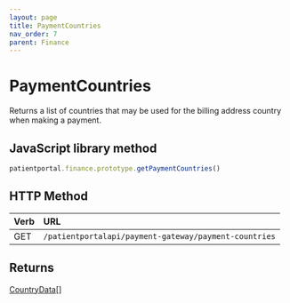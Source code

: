```yaml
---
layout: page
title: PaymentCountries
nav_order: 7
parent: Finance
---
```


# PaymentCountries

Returns a list of countries that may be used for the billing address country when making a payment.

## JavaScript library method

```javascript
patientportal.finance.prototype.getPaymentCountries()
```

## HTTP Method

| Verb | URL                                               |
|:-----|:--------------------------------------------------|
| GET | `/patientportalapi/payment-gateway/payment-countries` |

## Returns

[CountryData](#_CountryData)\[\]
